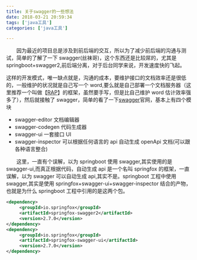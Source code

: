 ```yaml
---
title: 关于swagger的一些想法
date: 2018-03-21 20:59:34
tags: ['java工具']
categories: ['java工具']

---
```


&emsp;&emsp;因为最近的项目总是涉及到前后端的交互，所以为了减少前后端的沟通与测试，简单的了解了一下 swagger(丝袜哥)，这个东西还是比较屌的，尤其是 springboot+swagger2,前后端分离，对于后台同学来说，开发速度快的飞起。

<!--more-->

这样的开发模式，唯一缺点就是，沟通的成本，要维护接口的文档效率还是很低的，一般维护的状况就是自己写一个 word,要么就是自己部署一个文档服务器（这里推荐一个叫做【[RAP](https://github.com/thx/RAP)】的框架，虽然要手写，但是比自己维护 word 估计效率强多了），然后就接触了 swagger，简单的看了一下[swagger](https://swagger.io/)官网，基本上有四个模块

- swagger-editor 文档编辑器
- swagger-codegen 代码生成器
- swagger-ui 一套接口 UI
- swagger-inspector 可以根据任何语言的 api 自动生成 openApi 文档(可以跟各种语言整合)

&emsp;&emsp;这里，一直有个误解，以为 springboot 使用 swagger,其实使用的是 swagger-ui,而真正根据代码，自动生成 api 是一个名叫 springfox 的框架，一直误解，以为 swagger 可以自动生成 api,其实不是。springboot 工程中使用 swagger,其实是使用 springfox+swagger-ui+swagger-inspector 结合的产物，也就是为什么 springboot 工程中引用的是这两个包。

```xml
<dependency>
     <groupId>io.springfox</groupId>
     <artifactId>springfox-swagger2</artifactId>
     <version>2.7.0</version>
</dependency>
<dependency>
     <groupId>io.springfox</groupId>
     <artifactId>springfox-swagger-ui</artifactId>
     <version>2.7.0</version>
</dependency>
```
